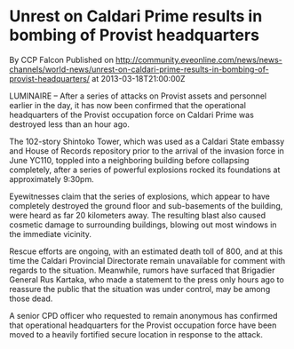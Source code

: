 # Unrest on Caldari Prime results in bombing of Provist headquarters
By CCP Falcon
Published on http://community.eveonline.com/news/news-channels/world-news/unrest-on-caldari-prime-results-in-bombing-of-provist-headquarters/ at 2013-03-18T21:00:00Z

LUMINAIRE – After a series of attacks on Provist assets and personnel earlier in the day, it has now been confirmed that the operational headquarters of the Provist occupation force on Caldari Prime was destroyed less than an hour ago.

<!--more-->

The 102-story Shintoko Tower, which was used as a Caldari State embassy and House of Records repository prior to the arrival of the invasion force in June YC110, toppled into a neighboring building before collapsing completely, after a series of powerful explosions rocked its foundations at approximately 9:30pm.

Eyewitnesses claim that the series of explosions, which appear to have completely destroyed the ground floor and sub-basements of the building, were heard as far 20 kilometers away. The resulting blast also caused cosmetic damage to surrounding buildings, blowing out most windows in the immediate vicinity.

Rescue efforts are ongoing, with an estimated death toll of 800, and at this time the Caldari Provincial Directorate remain unavailable for comment with regards to the situation. Meanwhile, rumors have surfaced that Brigadier General Rus Kartaka, who made a statement to the press only hours ago to reassure the public that the situation was under control, may be among those dead.

A senior CPD officer who requested to remain anonymous has confirmed that operational headquarters for the Provist occupation force have been moved to a heavily fortified secure location in response to the attack.

